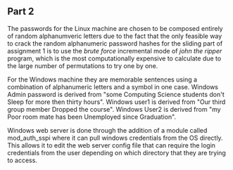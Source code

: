 ## Part 2

The passwords for the Linux machine are chosen to be composed entirely of
random alphanumveric letters due to the fact that the only feasible way to
crack the random alphanumeric password hashes for the sliding part of
assignment 1 is to use the *brute force* incremental mode of *john the ripper*
program, which is the most computationally expensive to calculate due to the
large number of permutations to try one by one.

For the Windows machine they are memorable sentences using a combination
of alphanumeric letters and a symbol in one case. Windows Admin password is
derived from "some Computing Science students don't Sleep for more then thirty
hours". Windows user1 is derived from "Our third group member Dropped the
course". Windows User2 is derived from "my Poor room mate has been Unemployed
since Graduation".

Windows web server is done through the addition of a module called mod_auth_sspi
where it can pull windows credentials from the OS directly. This allows it to edit
the web server config file that can require the login credentials from the user
depending on which directory that they are trying to access.
